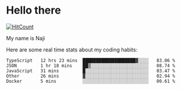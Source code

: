# Hello there

[![HitCount](http://hits.dwyl.com/na-ji/na-ji.svg)](https://youtu.be/dQw4w9WgXcQ)

My name is Naji

Here are some real time stats about my coding habits:

<!--START_SECTION:waka-->
```text
TypeScript   12 hrs 23 mins  ████████████████████▓░░░░   83.06 % 
JSON         1 hr 18 mins    ██▒░░░░░░░░░░░░░░░░░░░░░░   08.74 % 
JavaScript   31 mins         █░░░░░░░░░░░░░░░░░░░░░░░░   03.47 % 
Other        26 mins         ▓░░░░░░░░░░░░░░░░░░░░░░░░   02.94 % 
Docker       5 mins          ░░░░░░░░░░░░░░░░░░░░░░░░░   00.61 % 
```
<!--END_SECTION:waka-->
